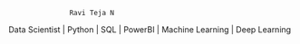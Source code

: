                    Ravi Teja N
Data Scientist | Python | SQL | PowerBI | Machine Learning | Deep Learning
